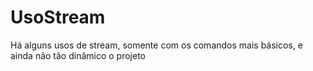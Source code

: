 # UsoStream
Há alguns usos de stream, somente com os comandos mais básicos, e ainda não tão dinâmico o projeto
